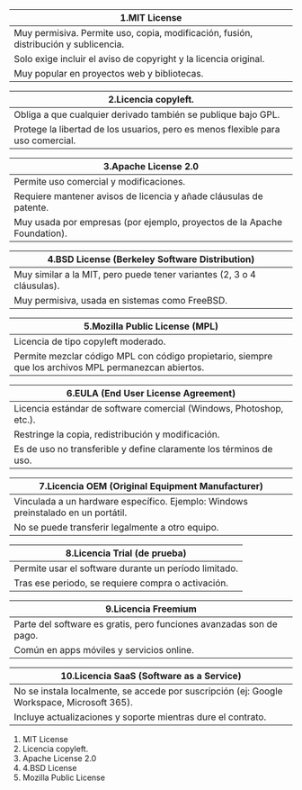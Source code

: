 |1.MIT License|
|-------------|
|Muy permisiva. Permite uso, copia, modificación, fusión, distribución y sublicencia.|
|Solo exige incluir el aviso de copyright y la licencia original.|
|Muy popular en proyectos web y bibliotecas.|

|2.Licencia copyleft.|
|--------------------|
|Obliga a que cualquier derivado también se publique bajo GPL.|
|Protege la libertad de los usuarios, pero es menos flexible para uso comercial.|

|3.Apache License 2.0|
|--------------------|
|Permite uso comercial y modificaciones.|
|Requiere mantener avisos de licencia y añade cláusulas de patente.|
|Muy usada por empresas (por ejemplo, proyectos de la Apache Foundation).|

|4.BSD License (Berkeley Software Distribution)|
|----------------------------------------------|
|Muy similar a la MIT, pero puede tener variantes (2, 3 o 4 cláusulas).|
|Muy permisiva, usada en sistemas como FreeBSD.|

|5.Mozilla Public License (MPL)|
|------------------------------|
|Licencia de tipo copyleft moderado.|
|Permite mezclar código MPL con código propietario, siempre que los archivos MPL permanezcan abiertos.|

|6.EULA (End User License Agreement)|
|-----------------------------------|
|Licencia estándar de software comercial (Windows, Photoshop, etc.).|
|Restringe la copia, redistribución y modificación.|
|Es de uso no transferible y define claramente los términos de uso.|

|7.Licencia OEM (Original Equipment Manufacturer)|
|------------------------------------------------|
|Vinculada a un hardware específico. Ejemplo: Windows preinstalado en un portátil.|
|No se puede transferir legalmente a otro equipo.|

|8.Licencia Trial (de prueba)|
|----------------------------|
|Permite usar el software durante un período limitado.|
|Tras ese periodo, se requiere compra o activación.|

|9.Licencia Freemium|
|-------------------|
|Parte del software es gratis, pero funciones avanzadas son de pago.|
|Común en apps móviles y servicios online.|

|10.Licencia SaaS (Software as a Service)|
|----------------------------------------|
|No se instala localmente, se accede por suscripción (ej: Google Workspace, Microsoft 365).|
|Incluye actualizaciones y soporte mientras dure el contrato.|

1. MIT License
2. Licencia copyleft.
3. Apache License 2.0
4. 4.BSD License
5. Mozilla Public License 
